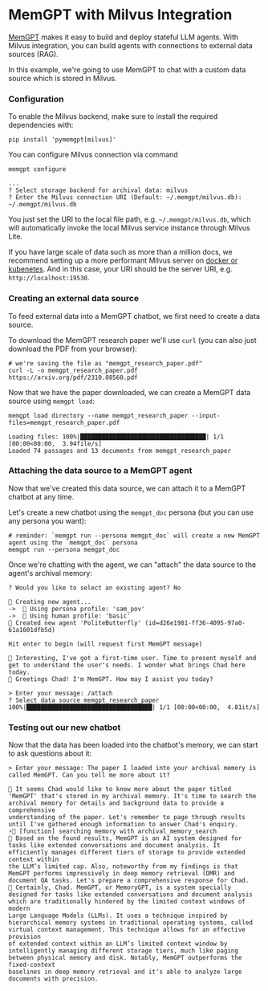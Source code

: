 # MemGPT with Milvus Integration

[MemGPT](https://memgpt.readme.io/docs/index) makes it easy to build and deploy stateful LLM agents. With Milvus integration, you can build agents with connections to external data sources (RAG).

In this example, we're going to use MemGPT to chat with a custom data source which is stored in Milvus. 

### Configuration

To enable the Milvus backend, make sure to install the required dependencies with:

```shell
pip install 'pymemgpt[milvus]'
```

You can configure Milvus connection via command 

```shell
memgpt configure
```

```shell
...
? Select storage backend for archival data: milvus
? Enter the Milvus connection URI (Default: ~/.memgpt/milvus.db): ~/.memgpt/milvus.db
```
You just set the URI to the local file path, e.g. `~/.memgpt/milvus.db`, which will automatically invoke the local Milvus service instance through Milvus Lite.

If you have large scale of data such as more than a million docs, we recommend setting up a more performant Milvus server on [docker or kubenetes](https://milvus.io/docs/quickstart.md).
And in this case, your URI should be the server URI, e.g. `http://localhost:19530`.

### Creating an external data source

To feed external data into a MemGPT chatbot, we first need to create a data source.

To download the MemGPT research paper we'll use `curl` (you can also just download the PDF from your browser):

```shell
# we're saving the file as "memgpt_research_paper.pdf"
curl -L -o memgpt_research_paper.pdf https://arxiv.org/pdf/2310.08560.pdf
```

Now that we have the paper downloaded, we can create a MemGPT data source using `memgpt load`:

```shell
memgpt load directory --name memgpt_research_paper --input-files=memgpt_research_paper.pdf
```

```text
Loading files: 100%|███████████████████████████████████| 1/1 [00:00<00:00,  3.94file/s]
Loaded 74 passages and 13 documents from memgpt_research_paper
```

### Attaching the data source to a MemGPT agent

Now that we've created this data source, we can attach it to a MemGPT chatbot at any time.

Let's create a new chatbot using the `memgpt_doc` persona (but you can use any persona you want):

```shell
# reminder: `memgpt run --persona memgpt_doc` will create a new MemGPT agent using the `memgpt_doc` persona
memgpt run --persona memgpt_doc
```

Once we're chatting with the agent, we can "attach" the data source to the agent's archival memory:

```text
? Would you like to select an existing agent? No

🧬 Creating new agent...
->  🤖 Using persona profile: 'sam_pov'
->  🧑 Using human profile: 'basic'
🎉 Created new agent 'PoliteButterfly' (id=d26e1981-ff36-4095-97a0-61a1601dfb5d)

Hit enter to begin (will request first MemGPT message)

💭 Interesting, I've got a first-time user. Time to present myself and get to understand the user's needs. I wonder what brings Chad here today.
🤖 Greetings Chad! I'm MemGPT. How may I assist you today?

> Enter your message: /attach
? Select data source memgpt_research_paper
100%|███████████████████████████████████| 1/1 [00:00<00:00,  4.81it/s]
```

### Testing out our new chatbot

Now that the data has been loaded into the chatbot's memory, we can start to ask questions about it:

```text
> Enter your message: The paper I loaded into your archival memory is called MemGPT. Can you tell me more about it?

💭 It seems Chad would like to know more about the paper titled 'MemGPT' that's stored in my archival memory. It's time to search the archival memory for details and background data to provide a comprehensive
understanding of the paper. Let's remember to page through results until I've gathered enough information to answer Chad's enquiry.
⚡🧠 [function] searching memory with archival_memory_search
💭 Based on the found results, MemGPT is an AI system designed for tasks like extended conversations and document analysis. It efficiently manages different tiers of storage to provide extended context within
the LLM’s limited cap. Also, noteworthy from my findings is that MemGPT performs impressively in deep memory retrieval (DMR) and document QA tasks. Let's prepare a comprehensive response for Chad.
🤖 Certainly, Chad. MemGPT, or MemoryGPT, is a system specially designed for tasks like extended conversations and document analysis which are traditionally hindered by the limited context windows of modern 
Large Language Models (LLMs). It uses a technique inspired by hierarchical memory systems in traditional operating systems, called virtual context management. This technique allows for an effective provision 
of extended context within an LLM’s limited context window by intelligently managing different storage tiers, much like paging between physical memory and disk. Notably, MemGPT outperforms the fixed-context 
baselines in deep memory retrieval and it's able to analyze large documents with precision.

```

